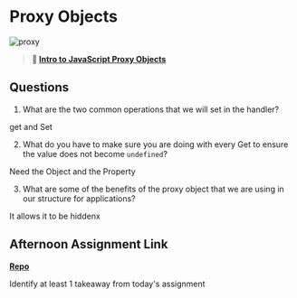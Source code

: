 # Proxy Objects

![proxy](https://bcw.blob.core.windows.net/public/img/journals/5120113092091727)

> **📖 [Intro to JavaScript Proxy Objects](https://codeworksacademy.com/fs-student-guide/resources/wk3/03-Proxies)**

## Questions

1. What are the two common operations that we will set in the handler?

get and Set

2. What do you have to make sure you are doing with every Get to ensure the value does not become `undefined`?

Need the Object and the Property

3. What are some of the benefits of the proxy object that we are using in our structure for applications?

It allows it to be hiddenx

## Afternoon Assignment Link

**[Repo](https://github.com/zaneljensen/summer22-gregslistMVC)**

Identify at least 1 takeaway from today's assignment
